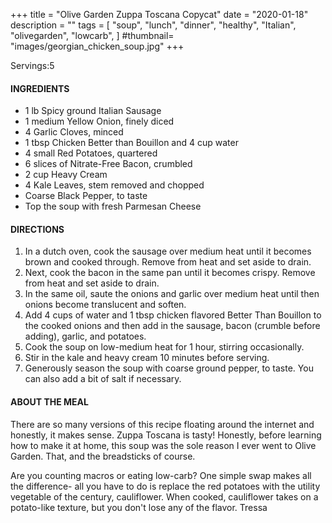 +++
title = "Olive Garden Zuppa Toscana Copycat"
date = "2020-01-18"
description = ""
tags = [
    "soup",
    "lunch",
    "dinner",
    "healthy",
    "Italian",
    "olivegarden", 
    "lowcarb",
]
#thumbnail= "images/georgian_chicken_soup.jpg"
+++

Servings:5 <!--more-->

#### INGREDIENTS 

* 1 lb Spicy ground Italian Sausage
* 1 medium Yellow Onion, finely diced 
* 4 Garlic Cloves, minced 
* 1 tbsp Chicken Better than Bouillon and 4 cup water
* 4 small Red Potatoes, quartered 
* 6 slices of Nitrate-Free Bacon, crumbled
* 2 cup Heavy Cream 
* 4 Kale Leaves, stem removed and chopped 
* Coarse Black Pepper, to taste
* Top the soup with fresh Parmesan Cheese

#### DIRECTIONS 

1. In a dutch oven, cook the sausage over medium heat until it becomes brown and cooked through. Remove from heat and set aside to drain. 
2. Next, cook the bacon in the same pan until it becomes crispy. Remove from heat and set aside to drain. 
3. In the same oil, saute the onions and garlic over medium heat until then onions become translucent and soften. 
4. Add 4 cups of water and 1 tbsp chicken flavored Better Than Bouillon to the cooked onions and then add in the sausage, bacon (crumble before adding), garlic, and potatoes. 
5. Cook the soup on low-medium heat for 1 hour, stirring occasionally.  
6. Stir in the kale and heavy cream 10 minutes before serving. 
7. Generously season the soup with coarse ground pepper, to taste. You can also add a bit of salt if necessary. 

#### ABOUT THE MEAL

There are so many versions of this recipe floating around the internet and honestly, it makes sense. Zuppa Toscana is tasty! Honestly, before learning how to make it at home, this soup was the sole reason I ever went to Olive Garden. That, and the breadsticks of course.

Are you counting macros or eating low-carb? One simple swap makes all the difference- all you have to do is replace the red potatoes with the utility vegetable of the century, cauliflower. When cooked, cauliflower takes on a potato-like texture, but you don't lose any of the flavor. 
Tressa

